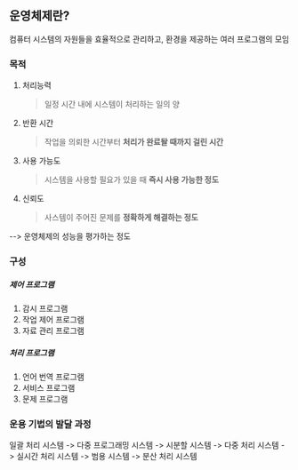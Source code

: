 ## 운영체제란?
컴퓨터 시스템의 자원들을 효율적으로 관리하고, 환경을 제공하는 여러 프로그램의 모임



### 목적
1. 처리능력
   > 일정 시간 내에 시스템이 처리하는 일의 양
2. 반환 시간
   > 작업을 의뢰한 시간부터 __처리가 완료돨 때까지 걸린 시간__
3. 사용 가능도
   > 시스템을 사용할 필요가 있을 때 __즉시 사용 가능한 정도__
4. 신뢰도
   > 사스템이 주어진 문제를 __정확하게 해결하는 정도__

--> 운영체제의 성능을 평가하는 정도

### 구성
##### 제어 프로그램
1. 감시 프로그램
2. 작업 제어 프로그램
3. 자료 관리 프로그램
##### 처리 프로그램
1. 언어 번역 프로그램
2. 서비스 프로그램
3. 문제 프로그램


### 운용 기법의 발달 과정
일괄 처리 시스템
-> 다중 프로그래밍 시스템
-> 시분할 시스템
-> 다중 처리 시스템
-> 실시간 처리 시스템
-> 범용 시스템
-> 분산 처리 시스템
